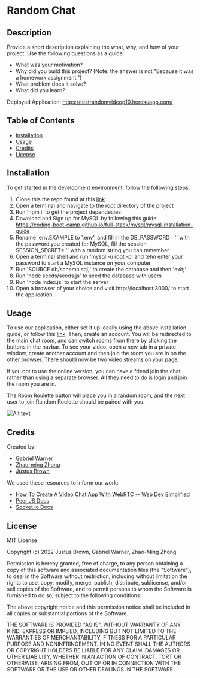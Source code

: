 # Random Chat

## Description

Provide a short description explaining the what, why, and how of your project. Use the following questions as a guide:

- What was your motivation?
- Why did you build this project? (Note: the answer is not "Because it was a homework assignment.")
- What problem does it solve?
- What did you learn?


Deployed Application: https://testrandomvideog10.herokuapp.com/

## Table of Contents

- [Installation](#installation)
- [Usage](#usage)
- [Credits](#credits)
- [License](#license)

## Installation


To get started in the development environment, follow the following steps:
 1. Clone this the repo found at this [link](https://github.com/brownj47/random-video-chat)
 2. Open a terminal and navigate to the root directory of the project
 3. Run 'npm i' to get the project dependecies
 4. Download and Sign up for MySQL by following this guide: https://coding-boot-camp.github.io/full-stack/mysql/mysql-installation-guide
 5. Rename .env.EXAMPLE to '.env', and fill in the DB_PASSWORD= '' with the password you created for MySQL, fill the session SESSION_SECRET= '' with a random string you can remember
 6. Open a terminal shell and run 'mysql -u root -p' and tehn enter your password to start a MySQL instance on your computer
 7. Run 'SOURCE db/schema.sql;' to create the database and then 'exit;'
 8. Run 'node seeds/seeds.js' to seed the database with users
 9. Run 'node index.js' to start the server
 10. Open a browser of your choice and visit http://localhost:3000/ to start the application. 

## Usage

To use our application, either set it up locally using the above installation guide, or follow this [link](https://testrandomvideog10.herokuapp.com/). Then, create an account. You will be redirected to the main chat room, and can switch rooms from there by clicking the buttons in the navbar. To see your video, open a new tab in a private window, create another account and then join the room you are in on the other browser. There should now be two video streams on your page. 

If you opt to use the online version, you can have a friend join the chat rather than using a separate browser. All they need to do is login and join the room you are in. 

The Room Roulette button will place you in a random room, and the next user to join Random Roulette should be paired with you. 


![Alt text]()
## Credits

Created by:
- [Gabriel Warner](https://github.com/GabrielWarner)
- [Zhao-ming Zhong](https://github.com/zmzhong1)
- [Justus Brown](https://github.com/brownj47)

We used these resources to inform our work:
- [How To Create A Video Chat App With WebRTC -- Web Dev Simplified](https://www.youtube.com/watch?v=DvlyzDZDEq4)
- [Peer JS Docs](https://peerjs.com/docs/)
- [Socket.io Docs](https://socket.io/docs/v4/how-it-works/)

## License

MIT License

Copyright (c) 2022 Justus Brown, Gabriel Warner, Zhao-Ming Zhong

Permission is hereby granted, free of charge, to any person obtaining a copy
of this software and associated documentation files (the "Software"), to deal
in the Software without restriction, including without limitation the rights
to use, copy, modify, merge, publish, distribute, sublicense, and/or sell
copies of the Software, and to permit persons to whom the Software is
furnished to do so, subject to the following conditions:

The above copyright notice and this permission notice shall be included in all
copies or substantial portions of the Software.

THE SOFTWARE IS PROVIDED "AS IS", WITHOUT WARRANTY OF ANY KIND, EXPRESS OR
IMPLIED, INCLUDING BUT NOT LIMITED TO THE WARRANTIES OF MERCHANTABILITY,
FITNESS FOR A PARTICULAR PURPOSE AND NONINFRINGEMENT. IN NO EVENT SHALL THE
AUTHORS OR COPYRIGHT HOLDERS BE LIABLE FOR ANY CLAIM, DAMAGES OR OTHER
LIABILITY, WHETHER IN AN ACTION OF CONTRACT, TORT OR OTHERWISE, ARISING FROM,
OUT OF OR IN CONNECTION WITH THE SOFTWARE OR THE USE OR OTHER DEALINGS IN THE
SOFTWARE.
